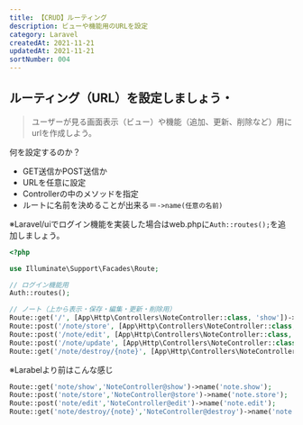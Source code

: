 ```yaml
---
title: 【CRUD】ルーティング
description: ビューや機能用のURLを設定
category: Laravel
createdAt: 2021-11-21
updatedAt: 2021-11-21
sortNumber: 004
---
```


## ルーティング（URL）を設定しましょう・
> ユーザーが見る画面表示（ビュー）や機能（追加、更新、削除など）用にurlを作成しよう。

何を設定するのか？
- GET送信かPOST送信か
- URLを任意に設定
- Controllerの中のメソッドを指定
- ルートに名前を決めることが出来る＝`->name(任意の名前)`

※Laravel/uiでログイン機能を実装した場合はweb.phpに`Auth::routes();`を追加しましょう。

```php
<?php

use Illuminate\Support\Facades\Route;

// ログイン機能用
Auth::routes();

// ノート（上から表示・保存・編集・更新・削除用）
Route::get('/', [App\Http\Controllers\NoteController::class, 'show'])->name('note.show');
Route::post('/note/store', [App\Http\Controllers\NoteController::class, 'store'])->name('note.store');
Route::post('/note/edit', [App\Http\Controllers\NoteController::class, 'edit'])->name('note.edit');
Route::post('/note/update', [App\Http\Controllers\NoteController::class, 'update'])->name('note.update');
Route::get('/note/destroy/{note}', [App\Http\Controllers\NoteController::class, 'destroy'])->name('note.destroy');
```

※Larabelより前はこんな感じ
```php
Route::get('note/show','NoteController@show')->name('note.show');
Route::post('note/store','NoteController@store')->name('note.store');
Route::post('note/edit','NoteController@edit')->name('note.edit');
Route::get('note/destroy/{note}','NoteController@destroy')->name('note.destroy');
```
